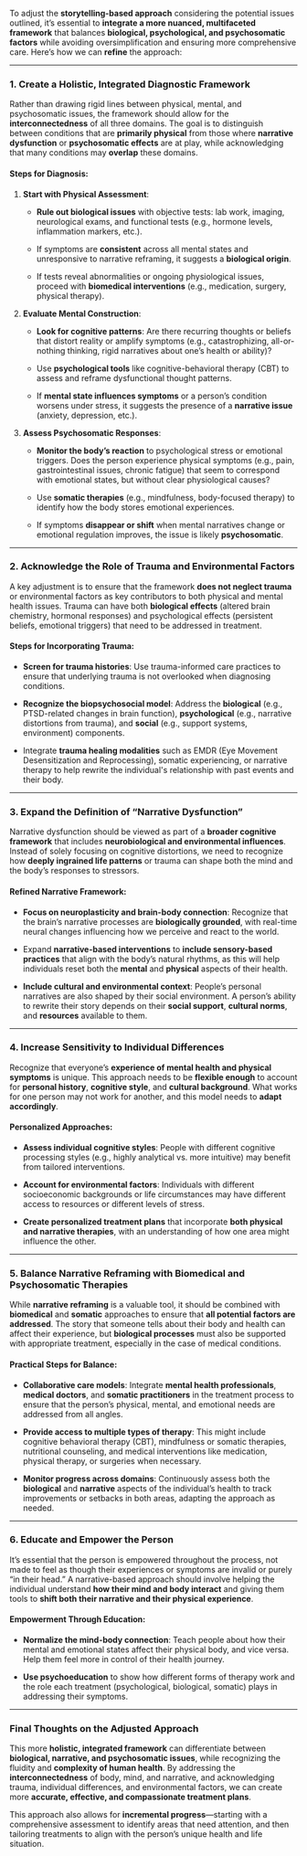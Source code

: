 To adjust the **storytelling-based approach** considering the potential issues outlined, it’s essential to **integrate a more nuanced, multifaceted framework** that balances **biological, psychological, and psychosomatic factors** while avoiding oversimplification and ensuring more comprehensive care. Here’s how we can **refine** the approach:

---

### **1. Create a Holistic, Integrated Diagnostic Framework**

Rather than drawing rigid lines between physical, mental, and psychosomatic issues, the framework should allow for the **interconnectedness** of all three domains. The goal is to distinguish between conditions that are **primarily physical** from those where **narrative dysfunction** or **psychosomatic effects** are at play, while acknowledging that many conditions may **overlap** these domains.

#### **Steps for Diagnosis**:

1. **Start with Physical Assessment**:
    
    - **Rule out biological issues** with objective tests: lab work, imaging, neurological exams, and functional tests (e.g., hormone levels, inflammation markers, etc.).
        
    - If symptoms are **consistent** across all mental states and unresponsive to narrative reframing, it suggests a **biological origin**.
        
    - If tests reveal abnormalities or ongoing physiological issues, proceed with **biomedical interventions** (e.g., medication, surgery, physical therapy).
        
2. **Evaluate Mental Construction**:
    
    - **Look for cognitive patterns**: Are there recurring thoughts or beliefs that distort reality or amplify symptoms (e.g., catastrophizing, all-or-nothing thinking, rigid narratives about one’s health or ability)?
        
    - Use **psychological tools** like cognitive-behavioral therapy (CBT) to assess and reframe dysfunctional thought patterns.
        
    - If **mental state influences symptoms** or a person’s condition worsens under stress, it suggests the presence of a **narrative issue** (anxiety, depression, etc.).
        
3. **Assess Psychosomatic Responses**:
    
    - **Monitor the body’s reaction** to psychological stress or emotional triggers. Does the person experience physical symptoms (e.g., pain, gastrointestinal issues, chronic fatigue) that seem to correspond with emotional states, but without clear physiological causes?
        
    - Use **somatic therapies** (e.g., mindfulness, body-focused therapy) to identify how the body stores emotional experiences.
        
    - If symptoms **disappear or shift** when mental narratives change or emotional regulation improves, the issue is likely **psychosomatic**.
        

---

### **2. Acknowledge the Role of Trauma and Environmental Factors**

A key adjustment is to ensure that the framework **does not neglect trauma** or environmental factors as key contributors to both physical and mental health issues. Trauma can have both **biological effects** (altered brain chemistry, hormonal responses) and psychological effects (persistent beliefs, emotional triggers) that need to be addressed in treatment.

#### **Steps for Incorporating Trauma**:

- **Screen for trauma histories**: Use trauma-informed care practices to ensure that underlying trauma is not overlooked when diagnosing conditions.
    
- **Recognize the biopsychosocial model**: Address the **biological** (e.g., PTSD-related changes in brain function), **psychological** (e.g., narrative distortions from trauma), and **social** (e.g., support systems, environment) components.
    
- Integrate **trauma healing modalities** such as EMDR (Eye Movement Desensitization and Reprocessing), somatic experiencing, or narrative therapy to help rewrite the individual's relationship with past events and their body.
    

---

### **3. Expand the Definition of “Narrative Dysfunction”**

Narrative dysfunction should be viewed as part of a **broader cognitive framework** that includes **neurobiological and environmental influences**. Instead of solely focusing on cognitive distortions, we need to recognize how **deeply ingrained life patterns** or trauma can shape both the mind and the body’s responses to stressors.

#### **Refined Narrative Framework**:

- **Focus on neuroplasticity and brain-body connection**: Recognize that the brain’s narrative processes are **biologically grounded**, with real-time neural changes influencing how we perceive and react to the world.
    
- Expand **narrative-based interventions** to **include sensory-based practices** that align with the body’s natural rhythms, as this will help individuals reset both the **mental** and **physical** aspects of their health.
    
- **Include cultural and environmental context**: People’s personal narratives are also shaped by their social environment. A person’s ability to rewrite their story depends on their **social support**, **cultural norms**, and **resources** available to them.
    

---

### **4. Increase Sensitivity to Individual Differences**

Recognize that everyone’s **experience of mental health and physical symptoms** is unique. This approach needs to be **flexible enough** to account for **personal history**, **cognitive style**, and **cultural background**. What works for one person may not work for another, and this model needs to **adapt accordingly**.

#### **Personalized Approaches**:

- **Assess individual cognitive styles**: People with different cognitive processing styles (e.g., highly analytical vs. more intuitive) may benefit from tailored interventions.
    
- **Account for environmental factors**: Individuals with different socioeconomic backgrounds or life circumstances may have different access to resources or different levels of stress.
    
- **Create personalized treatment plans** that incorporate **both physical and narrative therapies**, with an understanding of how one area might influence the other.
    

---

### **5. Balance Narrative Reframing with Biomedical and Psychosomatic Therapies**

While **narrative reframing** is a valuable tool, it should be combined with **biomedical** and **somatic** approaches to ensure that **all potential factors are addressed**. The story that someone tells about their body and health can affect their experience, but **biological processes** must also be supported with appropriate treatment, especially in the case of medical conditions.

#### **Practical Steps for Balance**:

- **Collaborative care models**: Integrate **mental health professionals**, **medical doctors**, and **somatic practitioners** in the treatment process to ensure that the person’s physical, mental, and emotional needs are addressed from all angles.
    
- **Provide access to multiple types of therapy**: This might include cognitive behavioral therapy (CBT), mindfulness or somatic therapies, nutritional counseling, and medical interventions like medication, physical therapy, or surgeries when necessary.
    
- **Monitor progress across domains**: Continuously assess both the **biological** and **narrative** aspects of the individual’s health to track improvements or setbacks in both areas, adapting the approach as needed.
    

---

### **6. Educate and Empower the Person**

It’s essential that the person is empowered throughout the process, not made to feel as though their experiences or symptoms are invalid or purely “in their head.” A narrative-based approach should involve helping the individual understand **how their mind and body interact** and giving them tools to **shift both their narrative and their physical experience**.

#### **Empowerment Through Education**:

- **Normalize the mind-body connection**: Teach people about how their mental and emotional states affect their physical body, and vice versa. Help them feel more in control of their health journey.
    
- **Use psychoeducation** to show how different forms of therapy work and the role each treatment (psychological, biological, somatic) plays in addressing their symptoms.
    

---

### **Final Thoughts on the Adjusted Approach**

This more **holistic, integrated framework** can differentiate between **biological, narrative, and psychosomatic issues**, while recognizing the fluidity and **complexity of human health**. By addressing the **interconnectedness** of body, mind, and narrative, and acknowledging trauma, individual differences, and environmental factors, we can create more **accurate, effective, and compassionate treatment plans**.

This approach also allows for **incremental progress**—starting with a comprehensive assessment to identify areas that need attention, and then tailoring treatments to align with the person’s unique health and life situation.